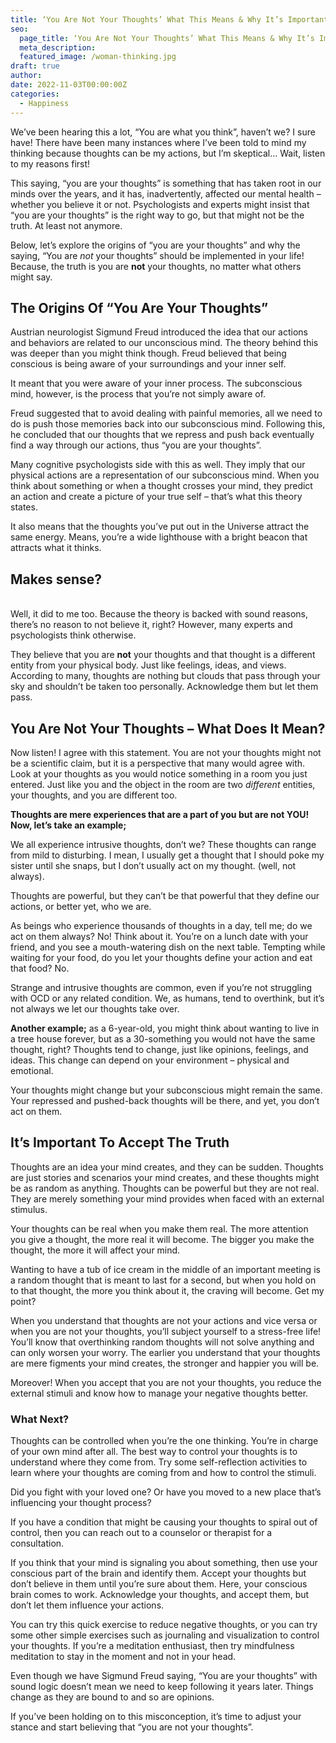 ```yaml
---
title: ‘You Are Not Your Thoughts’ What This Means & Why It’s Important
seo:
  page_title: ‘You Are Not Your Thoughts’ What This Means & Why It’s Important
  meta_description:
  featured_image: /woman-thinking.jpg
draft: true
author:
date: 2022-11-03T00:00:00Z
categories:
  - Happiness
---
```


We’ve been hearing this a lot, “You are what you think”, haven’t we? I sure have! There have been many instances where I’ve been told to mind my thinking because thoughts can be my actions, but I’m skeptical… Wait, listen to my reasons first!

This saying, “you are your thoughts” is something that has taken root in our minds over the years, and it has, inadvertently, affected our mental health – whether you believe it or not. Psychologists and experts might insist that “you are your thoughts” is the right way to go, but that might not be the truth. At least not anymore.

Below, let’s explore the origins of “you are your thoughts” and why the saying, “You are _not_ your thoughts” should be implemented in your life! Because, the truth is you are **not** your thoughts, no matter what others might say.

## The Origins Of “You Are Your Thoughts”

Austrian neurologist Sigmund Freud introduced the idea that our actions and behaviors are related to our unconscious mind. The theory behind this was deeper than you might think though. Freud believed that being conscious is being aware of your surroundings and your inner self.

It meant that you were aware of your inner process. The subconscious mind, however, is the process that you’re not simply aware of.

Freud suggested that to avoid dealing with painful memories, all we need to do is push those memories back into our subconscious mind. Following this, he concluded that our thoughts that we repress and push back eventually find a way through our actions, thus “you are your thoughts”.

Many cognitive psychologists side with this as well. They imply that our physical actions are a representation of our subconscious mind. When you think about something or when a thought crosses your mind, they predict an action and create a picture of your true self – that’s what this theory states.

It also means that the thoughts you’ve put out in the Universe attract the same energy. Means, you’re a wide lighthouse with a bright beacon that attracts what it thinks.

## Makes sense?

<br>Well, it did to me too. Because the theory is backed with sound reasons, there’s no reason to not believe it, right? However, many experts and psychologists think otherwise.

They believe that you are **not** your thoughts and that thought is a different entity from your physical body. Just like feelings, ideas, and views. According to many, thoughts are nothing but clouds that pass through your sky and shouldn’t be taken too personally. Acknowledge them but let them pass.

## You Are Not Your Thoughts – What Does It Mean?

Now listen! I agree with this statement. You are not your thoughts might not be a scientific claim, but it is a perspective that many would agree with. Look at your thoughts as you would notice something in a room you just entered. Just like you and the object in the room are two _different_ entities, your thoughts, and you are different too.

**Thoughts are mere experiences that are a part of you but are not YOU! Now, let’s take an example;**

We all experience intrusive thoughts, don’t we? These thoughts can range from mild to disturbing. I mean, I usually get a thought that I should poke my sister until she snaps, but I don’t usually act on my thought. (well, not always).

Thoughts are powerful, but they can’t be that powerful that they define our actions, or better yet, who we are.

As beings who experience thousands of thoughts in a day, tell me; do we act on them always? No! Think about it. You’re on a lunch date with your friend, and you see a mouth-watering dish on the next table. Tempting while waiting for your food, do you let your thoughts define your action and eat that food? No.

Strange and intrusive thoughts are common, even if you’re not struggling with OCD or any related condition. We, as humans, tend to overthink, but it’s not always we let our thoughts take over.

**Another example;** as a 6-year-old, you might think about wanting to live in a tree house forever, but as a 30-something you would not have the same thought, right? Thoughts tend to change, just like opinions, feelings, and ideas. This change can depend on your environment – physical and emotional.

Your thoughts might change but your subconscious might remain the same. Your repressed and pushed-back thoughts will be there, and yet, you don’t act on them.

## It’s Important To Accept The Truth

Thoughts are an idea your mind creates, and they can be sudden. Thoughts are just stories and scenarios your mind creates, and these thoughts might be as random as anything. Thoughts can be powerful but they are not real. They are merely something your mind provides when faced with an external stimulus.

Your thoughts can be real when you make them real. The more attention you give a thought, the more real it will become. The bigger you make the thought, the more it will affect your mind.

Wanting to have a tub of ice cream in the middle of an important meeting is a random thought that is meant to last for a second, but when you hold on to that thought, the more you think about it, the craving will become. Get my point?

When you understand that thoughts are not your actions and vice versa or when you are not your thoughts, you’ll subject yourself to a stress-free life! You’ll know that overthinking random thoughts will not solve anything and can only worsen your worry. The earlier you understand that your thoughts are mere figments your mind creates, the stronger and happier you will be.

Moreover! When you accept that you are not your thoughts, you reduce the external stimuli and know how to manage your negative thoughts better.

### What Next?

Thoughts can be controlled when you’re the one thinking. You’re in charge of your own mind after all. The best way to control your thoughts is to understand where they come from. Try some self-reflection activities to learn where your thoughts are coming from and how to control the stimuli.

Did you fight with your loved one? Or have you moved to a new place that’s influencing your thought process?

If you have a condition that might be causing your thoughts to spiral out of control, then you can reach out to a counselor or therapist for a consultation.

If you think that your mind is signaling you about something, then use your conscious part of the brain and identify them. Accept your thoughts but don’t believe in them until you’re sure about them. Here, your conscious brain comes to work. Acknowledge your thoughts, and accept them, but don’t let them influence your actions.

You can try this quick exercise to reduce negative thoughts, or you can try some other simple exercises such as journaling and visualization to control your thoughts. If you’re a meditation enthusiast, then try mindfulness meditation to stay in the moment and not in your head.

Even though we have Sigmund Freud saying, “You are your thoughts” with sound logic doesn’t mean we need to keep following it years later. Things change as they are bound to and so are opinions.

If you’ve been holding on to this misconception, it’s time to adjust your stance and start believing that “you are not your thoughts”.
